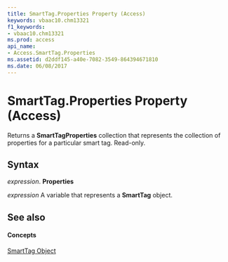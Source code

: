 ```yaml
---
title: SmartTag.Properties Property (Access)
keywords: vbaac10.chm13321
f1_keywords:
- vbaac10.chm13321
ms.prod: access
api_name:
- Access.SmartTag.Properties
ms.assetid: d2ddf145-a40e-7082-3549-864394671810
ms.date: 06/08/2017
---
```



# SmartTag.Properties Property (Access)

Returns a **SmartTagProperties** collection that represents the collection of properties for a particular smart tag. Read-only.


## Syntax

 _expression_. **Properties**

 _expression_ A variable that represents a **SmartTag** object.


## See also


#### Concepts


[SmartTag Object](smarttag-object-access.md)

